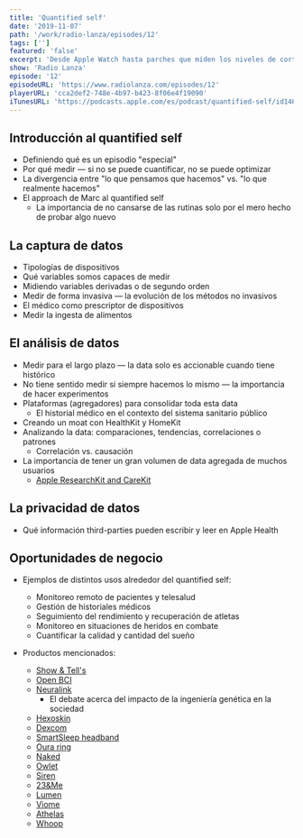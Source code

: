 ```yaml
---
title: 'Quantified self'
date: '2019-11-07'
path: '/work/radio-lanza/episodes/12'
tags: ['']
featured: 'false'
excerpt: 'Desde Apple Watch hasta parches que miden los niveles de cortisol en tu sudor. El quantified self convierte tu cuerpo en data. ¿Qué cambios harás con esta data? En este capítulo repasamos el quantified self, desde cómo Marc lo usa, hasta sus desarrollos más actuales e innovadores. Aprenderás cómo medirte a ti mismo o por dónde poder imaginarte nuevas aplicaciones y usos para tu nuevo negocio.'
show: 'Radio Lanza'
episode: '12'
episodeURL: 'https://www.radiolanza.com/episodes/12'
playerURL: 'cca2def2-748e-4b97-b423-8f06e4f19090'
iTunesURL: 'https://podcasts.apple.com/es/podcast/quantified-self/id1468000755?i=1000456124436'
---
```


## Introducción al quantified self

- Definiendo qué es un episodio "especial"
- Por qué medir — si no se puede cuantificar, no se puede optimizar
- La divergencia entre "lo que pensamos que hacemos" vs. "lo que realmente hacemos"
- El approach de Marc al quantified self
  - La importancia de no cansarse de las rutinas solo por el mero hecho de probar algo nuevo

## La captura de datos

- Tipologías de dispositivos
- Qué variables somos capaces de medir
- Midiendo variables derivadas o de segundo orden
- Medir de forma invasiva — la evolución de los métodos no invasivos
- El médico como prescriptor de dispositivos
- Medir la ingesta de alimentos

## El análisis de datos

- Medir para el largo plazo — la data solo es accionable cuando tiene histórico
- No tiene sentido medir si siempre hacemos lo mismo — la importancia de hacer experimentos
- Plataformas (agregadores) para consolidar toda esta data
  - El historial médico en el contexto del sistema sanitario público
- Creando un moat con HealthKit y HomeKit
- Analizando la data: comparaciones, tendencias, correlaciones o patrones
  - Correlación vs. causación
- La importancia de tener un gran volumen de data agregada de muchos usuarios
  - [Apple ResearchKit and CareKit](https://www.apple.com/researchkit/)

## La privacidad de datos

- Qué información third-parties pueden escribir y leer en Apple Health

## Oportunidades de negocio

- Ejemplos de distintos usos alrededor del quantified self:

  - Monitoreo remoto de pacientes y telesalud
  - Gestión de historiales médicos
  - Seguimiento del rendimiento y recuperación de atletas
  - Monitoreo en situaciones de heridos en combate
  - Cuantificar la calidad y cantidad del sueño

- Productos mencionados:
  - [Show & Tell's](https://quantifiedself.com/show-and-tell/)
  - [Open BCI](https://openbci.com/)
  - [Neuralink](https://www.neuralink.com/)
    - El debate acerca del impacto de la ingeniería genética en la sociedad
  - [Hexoskin](https://www.hexoskin.com/)
  - [Dexcom](https://www.dexcom.com/)
  - [SmartSleep headband](https://www.usa.philips.com/c-e/smartsleep/deep-sleep-headband.html)
  - [Oura ring](https://ouraring.com/)
  - [Naked](https://nakedlabs.com/)
  - [Owlet](https://owletcare.com/)
  - [Siren](https://siren.care/)
  - [23&Me](https://www.23andme.com/)
  - [Lumen](https://www.lumen.me/)
  - [Viome](https://www.viome.com/)
  - [Athelas](https://athelas.com/)
  - [Whoop](https://www.whoop.com/)

